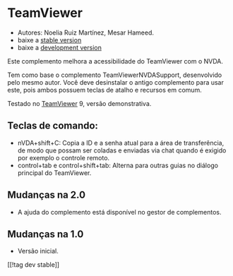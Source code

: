 # TeamViewer #

*	Autores: Noelia Ruiz Martínez, Mesar Hameed.
*	baixe a [stable version][1]
*	baixe a [development version][2]

Este complemento melhora a acessibilidade do TeamViewer com o NVDA.

Tem como base o complemento TeamViewerNVDASupport, desenvolvido pelo mesmo
autor. Você deve desinstalar o antigo complemento para usar este, pois ambos
possuem teclas de atalho e recursos em comum.

Testado no [TeamViewer][3] 9, versão demonstrativa.

## Teclas de comando: ##

*	nVDA+shift+C: Copia a ID e a senha atual para a área de transferência, de
  modo que possam ser coladas e enviadas via chat quando é exigido por
  exemplo o controle remoto.
*	control+tab e control+shift+tab: Alterna para outras guias no diálogo
  principal do TeamViewer.

## Mudanças na 2.0 ##
*	 A ajuda do complemento está disponível no gestor de complementos.

## Mudanças na 1.0 ##
*	 Versão inicial.

[[!tag dev stable]]

[1]: http://addons.nvda-project.org/files/get.php?file=tv

[2]: http://addons.nvda-project.org/files/get.php?file=tv-dev

[3]: http://www.teamviewer.com
